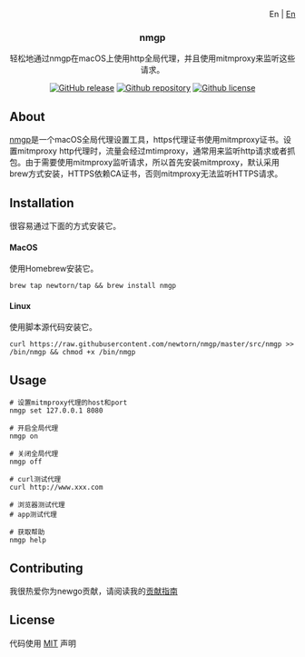 <p align="right">En | <a href="../README.md">En</a></p>
<div align="center">

### nmgp

轻松地通过nmgp在macOS上使用http全局代理，并且使用mitmproxy来监听这些请求。

[![GitHub release](https://img.shields.io/github/v/release/newtorn/nmgp)](https://github.com/newtorn/nmgp/releases)
[![Github repository](https://img.shields.io/appveyor/build/newtorn/https://github.com/newtorn/nmgp.git)](https://github.com/newtorn/nmgp.git)
[![Github license](https://img.shields.io/github/license/newtorn/nmgp.git)](LICENSE)

</div>


## About

[nmgp](https://github.com/newtorn/nmgp.git)是一个macOS全局代理设置工具，https代理证书使用mitmproxy证书。设置mitmproxy http代理时，流量会经过mtimproxy，通常用来监听http请求或者抓包。由于需要使用mitmproxy监听请求，所以首先安装mitmproxy，默认采用brew方式安装，HTTPS依赖CA证书，否则mitmproxy无法监听HTTPS请求。


## Installation

很容易通过下面的方式安装它。

#### MacOS
使用Homebrew安装它。
```
brew tap newtorn/tap && brew install nmgp
```

#### Linux
使用脚本源代码安装它。
```
curl https://raw.githubusercontent.com/newtorn/nmgp/master/src/nmgp >> /bin/nmgp && chmod +x /bin/nmgp
```


## Usage

```
# 设置mitmproxy代理的host和port
nmgp set 127.0.0.1 8080

# 开启全局代理
nmgp on

# 关闭全局代理
nmgp off

# curl测试代理
curl http://www.xxx.com

# 浏览器测试代理
# app测试代理

# 获取帮助
nmgp help
```

## Contributing

我很热爱你为newgo贡献，请阅读我的[贡献指南](../CONTRIBUTING.md)


## License

代码使用 [MIT](../LICENSE) 声明
